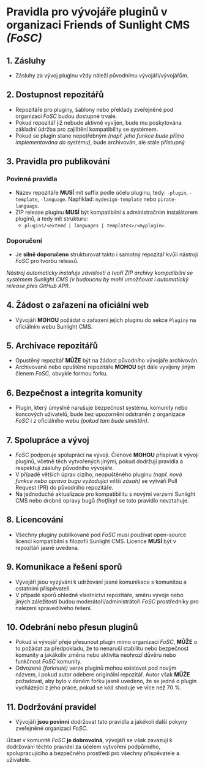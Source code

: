 # Pravidla pro vývojáře pluginů v organizaci Friends of Sunlight CMS *(FoSC)*

## 1. Zásluhy
- Zásluhy za vývoj pluginu vždy náleží původnímu vývojáři/vývojářům.

## 2. Dostupnost repozitářů
- Repozitáře pro pluginy, šablony nebo překlady zveřejněné pod organizací *FoSC* budou dostupné trvale.
- Pokud repozitář již nebude aktivně vyvíjen, bude mu poskytována základní údržba pro zajištění kompatibility se systémem.
- Pokud se plugin stane nepotřebným *(např. jeho funkce bude přímo implementována do systému)*, bude archivován, ale stále přístupný.

## 3. Pravidla pro publikování
### Povinná pravidla
- Název repozitáře **MUSÍ** mít suffix podle účelu pluginu, tedy: `-plugin`, `-template`, `-language`. Například: `mydesign-template` nebo `pirate-language`.
- ZIP release pluginu **MUSÍ** být kompatibilní s administračním instalátorem pluginů, a tedy mít strukturu: 
  - `plugins/`*`<extemd | languages | templates>`*`/<myplugin>`.

### Doporučení
- Je **silně doporučeno** strukturovat takto i samotný repozitář kvůli nástroji *FoSC* pro tvorbu releasů.

*Nástroj automaticky instaluje závislosti a tvoří ZIP archivy kompatibilní se systémem Sunlight CMS (v budoucnu by mohl umožňovat i automatický release přes GitHub API).* 

## 4. Žádost o zařazení na oficiální web
- Vývojáři **MOHOU** požádat o zařazení jejich pluginu do sekce `Pluginy` na oficiálním webu Sunlight CMS.

## 5. Archivace repozitářů
- Opustěný repozitář **MŮŽE** být na žádost původního vývojáře archivován.
- Archivované nebo opuštěné repozitáře **MOHOU** být dále vyvíjeny jiným členem *FoSC*, obvykle formou forku.

## 6. Bezpečnost a integrita komunity
- Plugin, který úmyslně narušuje bezpečnost systému, komunity nebo koncových uživatelů, bude bez upozornění odstraněn z organizace *FoSC* i z oficiálního webu *(pokud tam bude umístěn)*.

## 7. Spolupráce a vývoj
- *FoSC* podporuje spolupráci na vývoji. Členové **MOHOU** přispívat k vývoji pluginů, včetně těch vytvořených jinými, pokud dodržují pravidla a respektují zásluhy původního vývojáře.
- V případě větších úprav cizího, neopuštěného pluginu *(např. nová funkce nebo oprava bugu vyžadující větší zásah)* se vytváří Pull Request (PR) do původního repozitáře.
- Na jednoduché aktualizace pro kompatibilitu s novými verzemi Sunlight CMS nebo drobné opravy bugů *(hotfixy)* se toto pravidlo nevztahuje.

## 8. Licencování
- Všechny pluginy publikované pod *FoSC* musí používat open-source licenci kompatibilní s filozofií Sunlight CMS. Licence **MUSÍ** být v repozitáři jasně uvedena.

## 9. Komunikace a řešení sporů
- Vývojáři jsou vyzýváni k udržování jasné komunikace s komunitou a ostatními přispěvateli.
- V případě sporů ohledně vlastnictví repozitáře, směru vývoje nebo jiných záležitostí budou moderátoři/administrátoři *FoSC* prostředníky pro nalezení spravedlivého řešení.

## 10. Odebrání nebo přesun pluginů
- Pokud si vývojář přeje přesunout plugin mimo organizaci *FoSC*, **MŮŽE** o to požádat za předpokladu, že to nenaruší stabilitu nebo bezpečnost komunity a jakákoliv změna nebo aktivita neohrozí důvěru nebo funkčnost *FoSC* komunity.
- Odvozené *(forknuté)* verze pluginů mohou existovat pod novým názvem, i pokud autor odebere originální repozitář. Autor však **MŮŽE** požadovat, aby bylo v daném forku jasně uvedeno, že se jedná o plugin vycházející z jeho práce, pokud se kód shoduje ve více než 70 %.

## 11. Dodržování pravidel
- Vývojáři **jsou povinni** dodržovat tato pravidla a jakékoli další pokyny zveřejněné organizací *FoSC*.

Účast v komunitě *FoSC* **je dobrovolná**, vývojáři se však zavazují k dodržování těchto pravidel za účelem vytvoření podpůrného, spolupracujícího a bezpečného prostředí pro všechny přispěvatele a uživatele.

